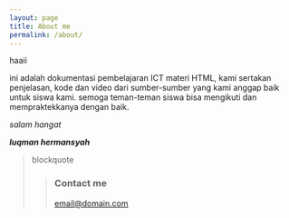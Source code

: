 ```yaml
---
layout: page
title: About me
permalink: /about/
---
```


haaii

ini adalah dokumentasi pembelajaran ICT materi HTML, kami sertakan penjelasan, kode dan video dari sumber-sumber yang kami anggap baik untuk siswa kami. semoga teman-teman siswa bisa mengikuti dan mempraktekkanya dengan baik.


_salam hangat_

_**luqman hermansyah**_

>blockquote
>>### Contact me
>>[email@domain.com](mailto:luqmanhermansyah3@gmail.com)
